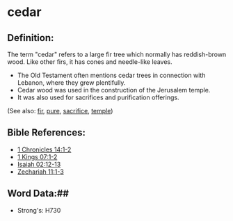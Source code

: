 # cedar #

## Definition: ##

The term "cedar" refers to a large fir tree which normally has reddish-brown wood. Like other firs, it has cones and needle-like leaves.

* The Old Testament often mentions cedar trees in connection with Lebanon, where they grew plentifully.
* Cedar wood was used in the construction of the Jerusalem temple.
* It was also used for sacrifices and purification offerings.

(See also: [fir](../other/fir.md), [pure](../kt/purify.md), [sacrifice](../other/sacrifice.md), [temple](../kt/temple.md))

## Bible References: ##

* [1 Chronicles 14:1-2](rc://en/tn/help/1ch/14/01)
* [1 Kings 07:1-2](rc://en/tn/help/1ki/07/01)
* [Isaiah 02:12-13](rc://en/tn/help/isa/02/12)
* [Zechariah 11:1-3](rc://en/tn/help/zec/11/01)

## Word Data:##

* Strong's: H730

